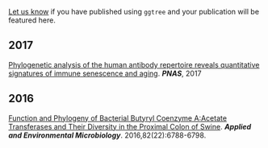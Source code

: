 <!-- addtoany:= -->

<link rel="stylesheet" href="https://guangchuangyu.github.io/css/font-awesome.min.css">


[Let us know](https://github.com/GuangchuangYu/featured_img) if you have published using `ggtree` and your publication will be featured here.

<!-- citation:=HtEfBTGE9r8C:=7268358477862164627 -->

<!-- article_citation:=HtEfBTGE9r8C -->


## <i class="fa fa-calendar"></i> 2017

[Phylogenetic analysis of the human antibody repertoire reveals quantitative signatures of immune senescence and aging](http://dx.doi.org/10.1073/pnas.1617959114). ***PNAS***, 2017


## <i class="fa fa-calendar"></i> 2016

[Function and Phylogeny of Bacterial Butyryl Coenzyme A:Acetate Transferases and Their Diversity in the Proximal Colon of Swine](http://aem.asm.org/content/82/22/6788.short). ***Applied and Environmental Microbiology***. 2016,82(22):6788-6798. 



